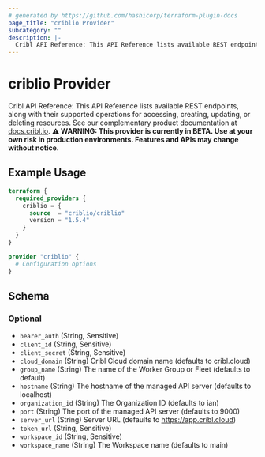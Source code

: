 ```yaml
---
# generated by https://github.com/hashicorp/terraform-plugin-docs
page_title: "criblio Provider"
subcategory: ""
description: |-
  Cribl API Reference: This API Reference lists available REST endpoints, along with their supported operations for accessing, creating, updating, or deleting resources. See our complementary product documentation at docs.cribl.io http://docs.cribl.io.
---
```


# criblio Provider

Cribl API Reference: This API Reference lists available REST endpoints, along with their supported operations for accessing, creating, updating, or deleting resources. See our complementary product documentation at [docs.cribl.io](http://docs.cribl.io).
**⚠️ WARNING: This provider is currently in BETA. Use at your own risk in production environments. Features and APIs may change without notice.**

## Example Usage

```terraform
terraform {
  required_providers {
    criblio = {
      source  = "criblio/criblio"
      version = "1.5.4"
    }
  }
}

provider "criblio" {
  # Configuration options
}
```

<!-- schema generated by tfplugindocs -->
## Schema

### Optional

- `bearer_auth` (String, Sensitive)
- `client_id` (String, Sensitive)
- `client_secret` (String, Sensitive)
- `cloud_domain` (String) Cribl Cloud domain name (defaults to cribl.cloud)
- `group_name` (String) The name of the Worker Group or Fleet (defaults to default)
- `hostname` (String) The hostname of the managed API server (defaults to localhost)
- `organization_id` (String) The Organization ID (defaults to ian)
- `port` (String) The port of the managed API server (defaults to 9000)
- `server_url` (String) Server URL (defaults to https://app.cribl.cloud)
- `token_url` (String, Sensitive)
- `workspace_id` (String, Sensitive)
- `workspace_name` (String) The Workspace name (defaults to main)
